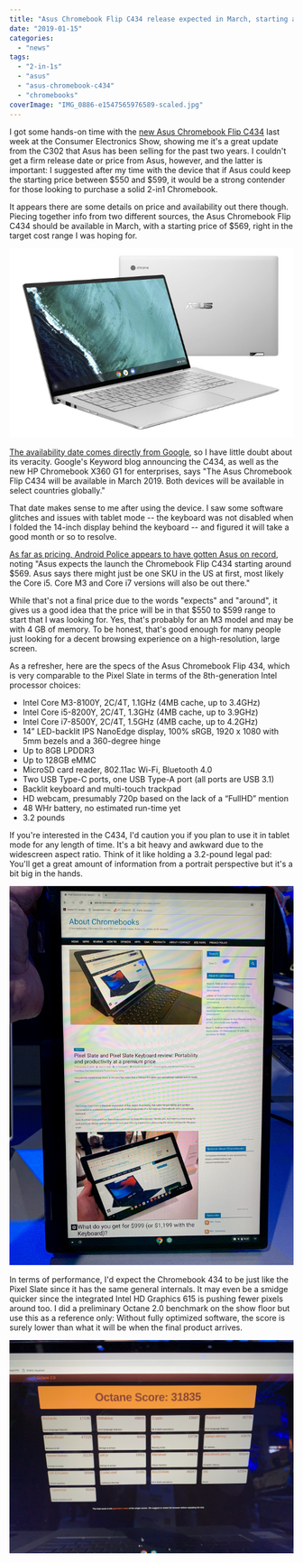 ```yaml
---
title: "Asus Chromebook Flip C434 release expected in March, starting around $569"
date: "2019-01-15"
categories: 
  - "news"
tags: 
  - "2-in-1s"
  - "asus"
  - "asus-chromebook-c434"
  - "chromebooks"
coverImage: "IMG_0886-e1547565976589-scaled.jpg"
---
```


I got some hands-on time with the [new Asus Chromebook Flip C434](https://www.aboutchromebooks.com/news/asus-chromebook-c434-vs-flip-c302-acer-chromebook-spin-13/) last week at the Consumer Electronics Show, showing me it's a great update from the C302 that Asus has been selling for the past two years. I couldn't get a firm release date or price from Asus, however, and the latter is important: I suggested after my time with the device that if Asus could keep the starting price between $550 and $599, it would be a strong contender for those looking to purchase a solid 2-in1 Chromebook.

It appears there are some details on price and availability out there though. Piecing together info from two different sources, the Asus Chromebook Flip C434 should be available in March, with a starting price of $569, right in the target cost range I was hoping for.

[![](images/c4343.jpg)](https://www.aboutchromebooks.com/news/asus-chromebook-c434-vs-flip-c302-acer-chromebook-spin-13/attachment/c4343/)

[The availability date comes directly from Google](https://cloud.google.com/blog/products/chrome-enterprise/two-new-enterprise-chromebooks-for-cloud-workers-announced-at-ces), so I have little doubt about its veracity. Google's Keyword blog announcing the C434, as well as the new HP Chromebook X360 G1 for enterprises, says "The Asus Chromebook Flip C434 will be available in March 2019. Both devices will be available in select countries globally."

That date makes sense to me after using the device. I saw some software glitches and issues with tablet mode -- the keyboard was not disabled when I folded the 14-inch display behind the keyboard -- and figured it will take a good month or so to resolve.

[As far as pricing, Android Police appears to have gotten Asus on record](https://www.androidpolice.com/2019/01/08/asus-chromebook-flip-c434-is-the-first-chromebook-worth-waiting-for-in-2019/), noting "Asus expects the launch the Chromebook Flip C434 starting around $569. Asus says there might just be one SKU in the US at first, most likely the Core i5. Core M3 and Core i7 versions will also be out there."

While that's not a final price due to the words "expects" and "around", it gives us a good idea that the price will be in that $550 to $599 range to start that I was looking for. Yes, that's probably for an M3 model and may be with 4 GB of memory. To be honest, that's good enough for many people just looking for a decent browsing experience on a high-resolution, large screen.

As a refresher, here are the specs of the Asus Chromebook Flip 434, which is very comparable to the Pixel Slate in terms of the 8th-generation Intel processor choices:

- Intel Core M3-8100Y, 2C/4T, 1.1GHz (4MB cache, up to 3.4GHz)
- Intel Core i5-8200Y, 2C/4T, 1.3GHz (4MB cache, up to 3.9GHz)
- Intel Core i7-8500Y, 2C/4T, 1.5GHz (4MB cache, up to 4.2GHz)
- 14” LED-backlit IPS NanoEdge display, 100% sRGB, 1920 x 1080 with 5mm bezels and a 360-degree hinge
- Up to 8GB LPDDR3
- Up to 128GB eMMC
- MicroSD card reader, 802.11ac Wi-Fi, Bluetooth 4.0
- Two USB Type-C ports, one USB Type-A port (all ports are USB 3.1)
- Backlit keyboard and multi-touch trackpad
- HD webcam, presumably 720p based on the lack of a “FullHD” mention
- 48 WHr battery, no estimated run-time yet
- 3.2 pounds

If you're interested in the C434, I'd caution you if you plan to use it in tablet mode for any length of time. It's a bit heavy and awkward due to the widescreen aspect ratio. Think of it like holding a 3.2-pound legal pad: You'll get a great amount of information from a portrait perspective but it's a bit big in the hands.

[![](images/IMG_0898.jpg)](https://www.aboutchromebooks.com/news/asus-chromebook-flip-c434-release-date-price-specs-availability/attachment/img_0898/)

In terms of performance, I'd expect the Chromebook 434 to be just like the Pixel Slate since it has the same general internals. It may even be a smidge quicker since the integrated Intel HD Graphics 615 is pushing fewer pixels around too. I did a preliminary Octane 2.0 benchmark on the show floor but use this as a reference only: Without fully optimized software, the score is surely lower than what it will be when the final product arrives.

[![](images/IMG_0893.jpg)](https://www.aboutchromebooks.com/news/asus-chromebook-flip-c434-release-date-price-specs-availability/attachment/img_0893/)
